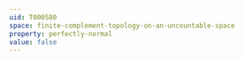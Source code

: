```yaml
---
uid: T000580
space: finite-complement-topology-on-an-uncountable-space
property: perfectly-normal
value: false
---
```

